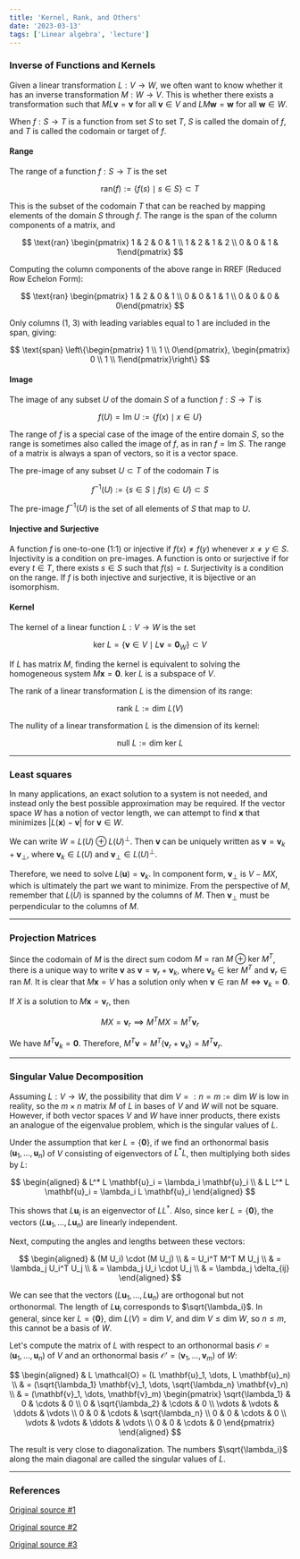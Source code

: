 ```yaml
---
title: 'Kernel, Rank, and Others'
date: '2023-03-13'
tags: ['Linear algebra', 'lecture']
---
```


### Inverse of Functions and Kernels

Given a linear transformation $L: V \to W$, we often want to know whether it has an inverse transformation $M: W \to V$. This is whether there exists a transformation such that $ML\mathbf{v} = \mathbf{v}$ for all $\mathbf{v} \in V$ and $LM\mathbf{w} = \mathbf{w}$ for all $\mathbf{w} \in W$.

When $f: S \to T$ is a function from set $S$ to set $T$, $S$ is called the domain of $f$, and $T$ is called the codomain or target of $f$.

#### Range

The range of a function $f: S \to T$ is the set

$$
\text{ran}(f) := \{f(s) \mid s \in S\} \subset T
$$

This is the subset of the codomain $T$ that can be reached by mapping elements of the domain $S$ through $f$. The range is the span of the column components of a matrix, and

$$
\text{ran} \begin{pmatrix} 1 & 2 & 0 & 1 \\ 1 & 2 & 1 & 2 \\ 0 & 0 & 1 & 1\end{pmatrix}
$$

Computing the column components of the above range in RREF (Reduced Row Echelon Form):

$$
\text{ran} \begin{pmatrix} 1 & 2 & 0 & 1 \\ 0 & 0 & 1 & 1 \\ 0 & 0 & 0 & 0\end{pmatrix}
$$

Only columns (1, 3) with leading variables equal to 1 are included in the span, giving:

$$
\text{span} \left\{\begin{pmatrix} 1 \\ 1 \\ 0\end{pmatrix}, \begin{pmatrix} 0 \\ 1 \\ 1\end{pmatrix}\right\}
$$

#### Image

The image of any subset $U$ of the domain $S$ of a function $f: S \to T$ is

$$
f(U) = \text{Im } U := \{f(x) \mid x \in U\}
$$

The range of $f$ is a special case of the image of the entire domain $S$, so the range is sometimes also called the image of $f$, as in $\text{ran } f = \text{Im } S$. The range of a matrix is always a span of vectors, so it is a vector space.

The pre-image of any subset $U \subset T$ of the codomain $T$ is

$$
f^{-1}(U) := \{s \in S \mid f(s) \in U\} \subset S
$$

The pre-image $f^{-1}(U)$ is the set of all elements of $S$ that map to $U$.

#### Injective and Surjective

A function $f$ is one-to-one (1:1) or injective if $f(x) \neq f(y)$ whenever $x \neq y \in S$. Injectivity is a condition on pre-images. A function is onto or surjective if for every $t \in T$, there exists $s \in S$ such that $f(s) = t$. Surjectivity is a condition on the range. If $f$ is both injective and surjective, it is bijective or an isomorphism.

#### Kernel

The kernel of a linear function $L: V \to W$ is the set

$$
\text{ker } L = \{\mathbf{v} \in V \mid L\mathbf{v} = \mathbf{0}_W\} \subset V
$$

If $L$ has matrix $M$, finding the kernel is equivalent to solving the homogeneous system $M\mathbf{x} = \mathbf{0}$. $\text{ker } L$ is a subspace of $V$.

The rank of a linear transformation $L$ is the dimension of its range:

$$
\text{rank } L := \text{dim } L(V)
$$

The nullity of a linear transformation $L$ is the dimension of its kernel:

$$
\text{null } L := \text{dim ker } L
$$

---

### Least squares

In many applications, an exact solution to a system is not needed, and instead only the best possible approximation may be required. If the vector space $W$ has a notion of vector length, we can attempt to find $\mathbf{x}$ that minimizes $|L(\mathbf{x}) - \mathbf{v}|$ for $\mathbf{v} \in W$.

We can write $W = L(U) \oplus L(U)^\perp$. Then $\mathbf{v}$ can be uniquely written as $\mathbf{v} = \mathbf{v}_k + \mathbf{v}_\perp$, where $\mathbf{v}_k \in L(U)$ and $\mathbf{v}_\perp \in L(U)^\perp$.

Therefore, we need to solve $L(\mathbf{u}) = \mathbf{v}_k$. In component form, $\mathbf{v}_\perp$ is $V - MX$, which is ultimately the part we want to minimize. From the perspective of $M$, remember that $L(U)$ is spanned by the columns of $M$. Then $\mathbf{v}_\perp$ must be perpendicular to the columns of $M$.

---

### Projection Matrices

Since the codomain of $M$ is the direct sum $\text{codom } M = \text{ran } M \oplus \text{ker } M^T$, there is a unique way to write $\mathbf{v}$ as $\mathbf{v} = \mathbf{v}_r + \mathbf{v}_k$, where $\mathbf{v}_k \in \text{ker } M^T$ and $\mathbf{v}_r \in \text{ran } M$. It is clear that $M\mathbf{x} = V$ has a solution only when $\mathbf{v} \in \text{ran } M \iff \mathbf{v}_k = \mathbf{0}$.

If $X$ is a solution to $M\mathbf{x} = \mathbf{v}_r$, then

$$
M X = \mathbf{v}_r \implies M^T M X = M^T \mathbf{v}_r
$$

We have $M^T \mathbf{v}_k = \mathbf{0}$. Therefore, $M^T \mathbf{v} = M^T (\mathbf{v}_r + \mathbf{v}_k) = M^T \mathbf{v}_r$.

---

### Singular Value Decomposition

Assuming $L: V \rightarrow W$, the possibility that $\text{dim } V =: n = m := \text{dim } W$ is low in reality, so the $m \times n$ matrix $M$ of $L$ in bases of $V$ and $W$ will not be square. However, if both vector spaces $V$ and $W$ have inner products, there exists an analogue of the eigenvalue problem, which is the singular values of $L$.

Under the assumption that $\text{ker } L = \{\mathbf{0}\}$, if we find an orthonormal basis $(\mathbf{u}_1, \dots, \mathbf{u}_n)$ of $V$ consisting of eigenvectors of $L^* L$, then multiplying both sides by $L$:

$$
\begin{aligned}
& L^* L \mathbf{u}_i = \lambda_i \mathbf{u}_i \\
& L L^* L \mathbf{u}_i = \lambda_i L \mathbf{u}_i
\end{aligned}
$$

This shows that $L \mathbf{u}_i$ is an eigenvector of $L L^*$. Also, since $\text{ker } L = \{\mathbf{0}\}$, the vectors $(L \mathbf{u}_1, \dots, L \mathbf{u}_n)$ are linearly independent.

Next, computing the angles and lengths between these vectors:

$$
\begin{aligned}
& (M U_i) \cdot (M U_j) \\
& = U_i^T M^T M U_j \\
& = \lambda_j U_i^T U_j \\
& = \lambda_j U_i \cdot U_j \\
& = \lambda_j \delta_{ij}
\end{aligned}
$$

We can see that the vectors $(L \mathbf{u}_1, \dots, L \mathbf{u}_n)$ are orthogonal but not orthonormal. The length of $L \mathbf{u}_i$ corresponds to $\sqrt{\lambda_i}$. In general, since $\text{ker } L = \{\mathbf{0}\}$, $\text{dim } L(V) = \text{dim } V$, and $\text{dim } V \le \text{dim } W$, so $n \le m$, this cannot be a basis of $W$.

Let's compute the matrix of $L$ with respect to an orthonormal basis $\mathcal{O} = (\mathbf{u}_1, \dots, \mathbf{u}_n)$ of $V$ and an orthonormal basis $\mathcal{O}' = (\mathbf{v}_1, \dots, \mathbf{v}_m)$ of $W$:

$$
\begin{aligned}
& L \mathcal{O} = (L \mathbf{u}_1, \dots, L \mathbf{u}_n) \\
& = (\sqrt{\lambda_1} \mathbf{v}_1, \dots, \sqrt{\lambda_n} \mathbf{v}_n) \\
& = (\mathbf{v}_1, \dots, \mathbf{v}_m) \begin{pmatrix} \sqrt{\lambda_1} & 0 & \cdots & 0 \\ 0 & \sqrt{\lambda_2} & \cdots & 0 \\ \vdots & \vdots & \ddots & \vdots \\ 0 & 0 & \cdots & \sqrt{\lambda_n} \\ 0 & 0 & \cdots & 0 \\ \vdots & \vdots & \ddots & \vdots \\ 0 & 0 & \cdots & 0 \end{pmatrix}
\end{aligned}
$$

The result is very close to diagonalization. The numbers $\sqrt{\lambda_i}$ along the main diagonal are called the singular values of $L$.

---

### References

[Original source #1](https://www.geneseo.edu/~aguilar/public/assets/courses/233/main_notes.pdf)

[Original source #2](http://matrix.skku.ac.kr/2015-Album/BigBook-LinearAlgebra-2015.pdf)

[Original source #3](https://www.math.ucdavis.edu/~linear/linear-guest.pdf)